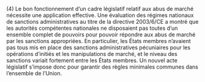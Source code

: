 (4) Le bon fonctionnement d’un cadre législatif relatif aux abus de marché nécessite une application effective. Une évaluation des régimes nationaux de sanctions administratives au titre de la directive 2003/6/CE a montré que les autorités compétentes nationales ne disposaient pas toutes d’un ensemble complet de pouvoirs pour pouvoir répondre aux abus de marché par les sanctions appropriées. En particulier, les États membres n’avaient pas tous mis en place des sanctions administratives pécuniaires pour les opérations d’initiés et les manipulations de marché, et le niveau des sanctions variait fortement entre les États membres. Un nouvel acte législatif s’impose donc pour garantir des règles minimales communes dans l’ensemble de l’Union.